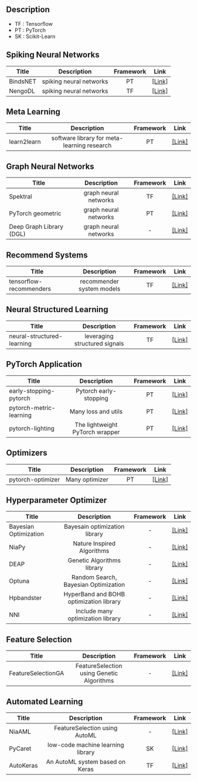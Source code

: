 ## Description

- TF : Tensorflow
- PT : PyTorch
- SK : Scikit-Learn

## Spiking Neural Networks

|Title|Description|Framework|Link|
|---|:---:|:---:|---|
|BindsNET|spiking neural networks|PT|[[Link]](https://github.com/BindsNET/bindsnet)|
|NengoDL|spiking neural networks|TF|[[Link]](https://github.com/nengo/nengo-dl)|

## Meta Learning

|Title|Description|Framework|Link|
|---|:---:|:---:|---|
|learn2learn|software library for meta-learning research|PT|[[Link]](https://github.com/learnables/learn2learn)|

## Graph Neural Networks

|Title|Description|Framework|Link|
|---|:---:|:---:|---|
|Spektral|graph neural networks|TF|[[Link]](https://graphneural.network/)|
|PyTorch geometric|graph neural networks|PT|[[Link]](https://pytorch-geometric.readthedocs.io/en/latest/#)|
|Deep Graph Library (DGL) |graph neural networks|-|[[Link]](https://www.dgl.ai/)|

## Recommend Systems

|Title|Description|Framework|Link|
|---|:---:|:---:|---|
|tensorflow-recommenders|recommender system models|TF|[[Link]](https://github.com/tensorflow/recommenders)|

## Neural Structured Learning

|Title|Description|Framework|Link|
|---|:---:|:---:|---|
|neural-structured-learning|leveraging structured signals|TF|[[Link]](https://github.com/tensorflow/neural-structured-learning)|


## PyTorch Application

|Title|Description|Framework|Link|
|---|:---:|:---:|---|
|early-stopping-pytorch|Pytorch early-stopping|PT|[[Link]](https://github.com/Bjarten/early-stopping-pytorch)|
|pytorch-metric-learning|Many loss and utils|PT|[[Link]](https://github.com/KevinMusgrave/pytorch-metric-learning)|
|pytorch-lighting|The lightweight PyTorch wrapper|PT|[[Link]](https://github.com/PyTorchLightning/pytorch-lightning)|

## Optimizers

|Title|Description|Framework|Link|
|---|:---:|:---:|---|
|pytorch-optimizer|Many optimizer|PT|[[Link]](https://github.com/jettify/pytorch-optimizer)|

## Hyperparameter Optimizer

|Title|Description|Framework|Link|
|---|:---:|:---:|---|
|Bayesian Optimization|Bayesain optimization library|-|[[Link]](https://github.com/fmfn/BayesianOptimization)|
|NiaPy|Nature Inspired Algorithms|-|[[Link]](https://github.com/NiaOrg/NiaPy)|
|DEAP|Genetic Algorithms library|-|[[Link]](https://github.com/DEAP/deap)|
|Optuna|Random Search, Bayesian Optimization|-|[[Link]](https://github.com/optuna/optuna)|
|Hpbandster|HyperBand and BOHB optimization library|-|[[Link]](https://github.com/automl/HpBandSter)|
|NNI|Include many optimization library|-|[[Link]](https://github.com/microsoft/nni)|

## Feature Selection

|Title|Description|Framework|Link|
|---|:---:|:---:|---|
|FeatureSelectionGA|FeatureSelection using Genetic Algorithms|-|[[Link]](https://github.com/kaushalshetty/FeatureSelectionGA)|

## Automated Learning

|Title|Description|Framework|Link|
|---|:---:|:---:|---|
|NiaAML|FeatureSelection using AutoML|-|[[Link]](https://github.com/lukapecnik/NiaAML)|
|PyCaret|low-code machine learning library|SK|[[Link]](https://pycaret.org/)|
|AutoKeras|An AutoML system based on Keras|TF|[[Link]](https://autokeras.com/)|
